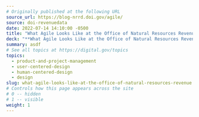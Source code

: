 ```yaml
---
# Originally published at the following URL
source_url: https://blog-nrrd.doi.gov/agile/
source: doi-revenuedata
date: 2022-07-14 14:10:00 -0500
title: "What Agile Looks Like at the Office of Natural Resources Revenue"
deck: "**What Agile Looks Like at the Office of Natural Resources Revenue**&mdash;Agile at the Office of Natural Resources Revenue (ONRR) started with 18F. They reflect on where they are today, five years later."
summary: asdf
# See all topics at https://digital.gov/topics
topics:
  - product-and-project-management
  - user-centered-design
  - human-centered-design
  - design
slug: what-agile-looks-like-at-the-office-of-natural-resources-revenue
# Controls how this page appears across the site
# 0 -- hidden
# 1 -- visible
weight: 1
---
```

